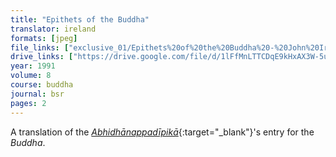 ```yaml
---
title: "Epithets of the Buddha"
translator: ireland
formats: [jpeg]
file_links: ["exclusive_01/Epithets%20of%20the%20Buddha%20-%20John%20Ireland.jpeg"]
drive_links: ["https://drive.google.com/file/d/1lFfMnLTTCDqE9kHxAX3W-5u752rESg2c/view?usp=drivesdk"]
year: 1991
volume: 8
course: buddha
journal: bsr
pages: 2
---
```


A translation of the [_Abhidhānappadīpikā_](https://en.wikipedia.org/wiki/Moggallana_Thera){:target="_blank"}'s entry for the _Buddha_.

